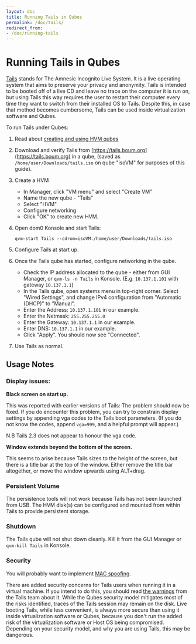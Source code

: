 ```yaml
---
layout: doc
title: Running Tails in Qubes
permalink: /doc/tails/
redirect_from:
- /doc/running-tails
---
```


Running Tails in Qubes
============================

[Tails](https://tails.boum.org) stands for The Amnesic Incognito Live System. 
It is a live operating system that aims to preserve your privacy and anonymity. 
Tails is intended to be booted off of a live CD and leave no trace on the computer it is run on, but using Tails this way requires the user to restart their computer every time they want to switch from their installed OS to Tails. 
Despite this, in case that method becomes cumbersome, Tails can be used inside virtualization software and Qubes.

To run Tails under Qubes:

1.  Read about [creating and using HVM qubes](https://www.qubes-os.org/doc/hvm/)

2.  Download and verify Tails from [https://tails.boum.org](https://tails.boum.org) in a qube, (saved as `/home/user/Downloads/tails.iso` on qube "isoVM" for purposes of this guide).

3.  Create a HVM

    - In Manager, click "VM menu" and select "Create VM"
    - Name the new qube - "Tails"
    - Select "HVM"
    - Configure networking
    - Click "OK" to create new HVM.

4.  Open dom0 Konsole and start Tails:

        qvm-start Tails --cdrom=isoVM:/home/user/Downloads/tails.iso

5.  Configure Tails at start up.

6.  Once the Tails qube has started, configure networking in the qube.

    -  Check the IP address allocated to the qube - either from GUI Manager, or ```qvm-ls -n Tails``` in Konsole. (E.g. `10.137.1.101` with gateway `10.137.1.1`)
    -  In the Tails qube, open systems menu in top-right corner. Select "Wired Settings", and change  IPv4 configuration from "Automatic (DHCP)" to "Manual".
    -  Enter the Address:   `10.137.1.101`  in our example.
    -  Enter the Netmask:   `255.255.255.0`
    -  Enter the Gateway:   `10.137.1.1`  in our example.
    -  Enter DNS:           `10.137.1.1`  in our example.
    -  Click "Apply". You should now see "Connected".

7.  Use Tails as normal.

## Usage Notes

### Display issues:
**Black screen on start up.**

This was reported with earlier versions of Tails: The problem should now be fixed.
If you do encounter this problem, you can try to constrain display settings by appending vga codes to the Tails boot parameters.
(If you do not know the codes, append `vga=999`, and a helpful prompt will appear.)

N.B Tails 2.3 does not appear to honour the vga code.

**Window extends beyond the bottom of the screen.**

This seems to arise because Tails sizes to the height of the screen, but there is a title bar at the top of the window.
Either remove the title bar altogether, or move the window upwards using ALT+drag.

### Persistent Volume
The persistence tools will not work because Tails has not been launched from USB.
The HVM disk(s) can be configured and mounted from within Tails to provide persistent storage. 

### Shutdown
The Tails qube will not shut down cleanly.
Kill it from the GUI Manager or ```qvm-kill Tails``` in Konsole.

### Security
You will probably want to implement [MAC spoofing](https://www.qubes-os.org/doc/anonymizing-your-mac-address/).

There are added security concerns for Tails users when running it in a virtual machine.
If you intend to do this, you should read [the warnings](https://tails.boum.org/doc/advanced_topics/virtualization/) from the Tails team about it.
While the Qubes security model mitigates most of the risks identified, traces of the Tails session may remain on the disk.
Live booting Tails, while less convenient, is always more secure than using it inside virtualization software or Qubes, because you don't run the added risk of the virtualization software or Host OS being compromised.
Depending on your security model, and why you are using Tails, this may be dangerous.
